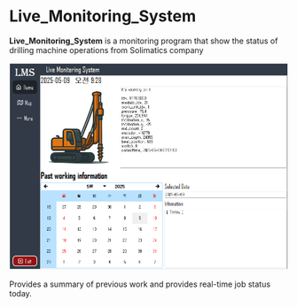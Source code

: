 # Live_Monitoring_System
**Live_Monitoring_System** is a monitoring program that show the status of drilling machine operations from Solimatics company

![main](https://github.com/kookjd7759/Live_Monitoring_System/blob/main/img/screenshot_main.png?raw=true)

Provides a summary of previous work and provides real-time job status today.